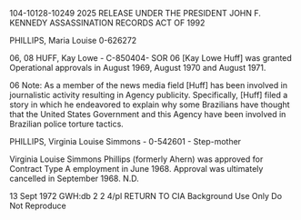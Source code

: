 104-10128-10249 2025 RELEASE UNDER THE PRESIDENT JOHN F. KENNEDY ASSASSINATION RECORDS ACT OF 1992

PHILLIPS, Maria Louise 0-626272

06, 08
HUFF, Kay Lowe - C-850404- SOR
06
[Kay Lowe Huff] was granted Operational approvals in August
1969, August 1970 and August 1971.

06
Note: As a member of the news media field [Huff] has been
involved in journalistic activity resulting in Agency publicity.
Specifically, [Huff] filed a story in which he endeavored to explain
why some Brazilians have thought that the United States Government
and this Agency have been involved in Brazilian police torture
tactics.

PHILLIPS, Virginia Louise Simmons - 0-542601 - Step-mother

Virginia Louise Simmons Phillips (formerly Ahern) was approved
for Contract Type A employment in June 1968. Approval was ultimately
cancelled in September 1968. N.D.

13 Sept 1972 GWH:db 2 2
4/pl RETURN TO CIA
Background Use Only
Do Not Reproduce